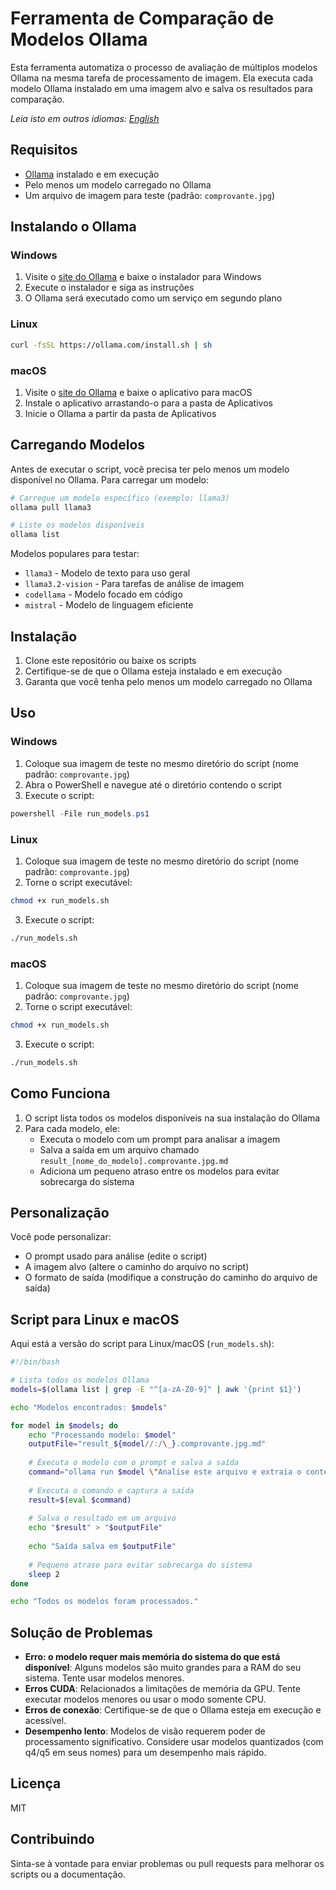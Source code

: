 # Ferramenta de Comparação de Modelos Ollama

Esta ferramenta automatiza o processo de avaliação de múltiplos modelos Ollama na mesma tarefa de processamento de imagem. Ela executa cada modelo Ollama instalado em uma imagem alvo e salva os resultados para comparação.

*Leia isto em outros idiomas: [English](README.md)*

## Requisitos

- [Ollama](https://ollama.com/) instalado e em execução
- Pelo menos um modelo carregado no Ollama
- Um arquivo de imagem para teste (padrão: `comprovante.jpg`)

## Instalando o Ollama

### Windows
1. Visite o [site do Ollama](https://ollama.com/download) e baixe o instalador para Windows
2. Execute o instalador e siga as instruções
3. O Ollama será executado como um serviço em segundo plano

### Linux
```bash
curl -fsSL https://ollama.com/install.sh | sh
```

### macOS
1. Visite o [site do Ollama](https://ollama.com/download) e baixe o aplicativo para macOS
2. Instale o aplicativo arrastando-o para a pasta de Aplicativos
3. Inicie o Ollama a partir da pasta de Aplicativos

## Carregando Modelos

Antes de executar o script, você precisa ter pelo menos um modelo disponível no Ollama. Para carregar um modelo:

```bash
# Carregue um modelo específico (exemplo: llama3)
ollama pull llama3

# Liste os modelos disponíveis
ollama list
```

Modelos populares para testar:
- `llama3` - Modelo de texto para uso geral
- `llama3.2-vision` - Para tarefas de análise de imagem
- `codellama` - Modelo focado em código
- `mistral` - Modelo de linguagem eficiente

## Instalação

1. Clone este repositório ou baixe os scripts
2. Certifique-se de que o Ollama esteja instalado e em execução
3. Garanta que você tenha pelo menos um modelo carregado no Ollama

## Uso

### Windows

1. Coloque sua imagem de teste no mesmo diretório do script (nome padrão: `comprovante.jpg`)
2. Abra o PowerShell e navegue até o diretório contendo o script
3. Execute o script:

```powershell
powershell -File run_models.ps1
```

### Linux

1. Coloque sua imagem de teste no mesmo diretório do script (nome padrão: `comprovante.jpg`)
2. Torne o script executável:

```bash
chmod +x run_models.sh
```

3. Execute o script:

```bash
./run_models.sh
```

### macOS

1. Coloque sua imagem de teste no mesmo diretório do script (nome padrão: `comprovante.jpg`)
2. Torne o script executável:

```bash
chmod +x run_models.sh
```

3. Execute o script:

```bash
./run_models.sh
```

## Como Funciona

1. O script lista todos os modelos disponíveis na sua instalação do Ollama
2. Para cada modelo, ele:
   - Executa o modelo com um prompt para analisar a imagem
   - Salva a saída em um arquivo chamado `result_[nome_do_modelo].comprovante.jpg.md`
   - Adiciona um pequeno atraso entre os modelos para evitar sobrecarga do sistema

## Personalização

Você pode personalizar:

- O prompt usado para análise (edite o script)
- A imagem alvo (altere o caminho do arquivo no script)
- O formato de saída (modifique a construção do caminho do arquivo de saída)

## Script para Linux e macOS

Aqui está a versão do script para Linux/macOS (`run_models.sh`):

```bash
#!/bin/bash

# Lista todos os modelos Ollama
models=$(ollama list | grep -E "^[a-zA-Z0-9]" | awk '{print $1}')

echo "Modelos encontrados: $models"

for model in $models; do
    echo "Processando modelo: $model"
    outputFile="result_${model//:/\_}.comprovante.jpg.md"
    
    # Executa o modelo com o prompt e salva a saída
    command="ollama run $model \"Analise este arquivo e extraia o conteúdo do documento para um arquivo de texto markdown. Forneça apenas o resultado final sem explicações ou texto desnecessário $(realpath ./comprovante.jpg)\""
    
    # Executa o comando e captura a saída
    result=$(eval $command)
    
    # Salva o resultado em um arquivo
    echo "$result" > "$outputFile"
    
    echo "Saída salva em $outputFile"
    
    # Pequeno atraso para evitar sobrecarga do sistema
    sleep 2
done

echo "Todos os modelos foram processados."
```

## Solução de Problemas

- **Erro: o modelo requer mais memória do sistema do que está disponível**: Alguns modelos são muito grandes para a RAM do seu sistema. Tente usar modelos menores.
- **Erros CUDA**: Relacionados a limitações de memória da GPU. Tente executar modelos menores ou usar o modo somente CPU.
- **Erros de conexão**: Certifique-se de que o Ollama esteja em execução e acessível.
- **Desempenho lento**: Modelos de visão requerem poder de processamento significativo. Considere usar modelos quantizados (com q4/q5 em seus nomes) para um desempenho mais rápido.

## Licença

MIT

## Contribuindo

Sinta-se à vontade para enviar problemas ou pull requests para melhorar os scripts ou a documentação. 